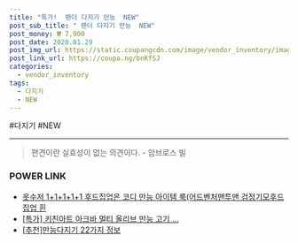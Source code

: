 ```yaml
--- 
title: "특가!  팬더 다지기 만능  NEW" 
post_sub_title: " 팬더 다지기 만능  NEW" 
post_money: ₩ 7,900 
post_date: 2020.01.29 
post_img_url: https://static.coupangcdn.com/image/vendor_inventory/images/2018/04/13/17/7/72222158-9135-4716-999a-b4e81c6f70ff.jpg 
post_link_url: https://coupa.ng/bnKfSJ 
categories: 
  - vendor_inventory 
tags: 
  - 다지기 
  - NEW 
--- 
```

  #다지기 #NEW 
<hr> 

> 편견이란 실효성이 없는 의견이다. - 암브로스 빌 


### POWER LINK

* <a href="https://blog.naver.com/fasyy4321/221786842457" target="_blank">옷수저 1+1+1+1+1 후드집업은 코디 만능 아이템 룩(어드벤처맨투맨 검정기모후드집업 흰</a>
* <a href="https://blog.naver.com/santokki14/221790386001" target="_blank">[특가] 키친아트 아크바 멀티 올리브 만능 고기 ...</a>
* <a href="https://blog.naver.com/fasyy4321/221789054130" target="_blank">[추천]만능다지기 22가지 정보</a>
